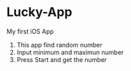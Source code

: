 # Lucky-App
My first iOS App
1. This app find random number 
2. Input minimum and maximun number
3. Press Start and get the number
